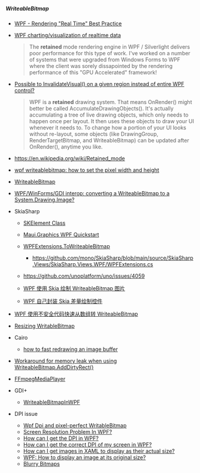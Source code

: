 ##### WriteableBitmap

- [WPF - Rendering "Real Time" Best Practice](https://stackoverflow.com/questions/23854176/wpf-rendering-real-time-best-practice)

- [WPF charting/visualization of realtime data](https://stackoverflow.com/questions/2517318/wpf-charting-visualization-of-realtime-data)

  > The **retained** mode rendering engine in WPF / Silverlight delivers poor performance for this type of work. I've worked on a number of systems that were upgraded from Windows Forms to WPF where the client was sorely dissapointed by the rendering performance of this "GPU Accelerated" framework!

- [Possible to InvalidateVisual() on a given region instead of entire WPF control?](https://stackoverflow.com/questions/2576599/possible-to-invalidatevisual-on-a-given-region-instead-of-entire-wpf-control)

  > WPF is a **retained** drawing system. That means OnRender() might better be called AccumulateDrawingObjects(). It's actually accumulating a tree of live drawing objects, which only needs to happen once per layout. It then uses these objects to draw your UI whenever it needs to. To change how a portion of your UI looks without re-layout, some objects (like DrawingGroup, RenderTargetBitmap, and WriteableBitmap) can be updated after OnRender(), anytime you like.

- https://en.wikipedia.org/wiki/Retained_mode

- [wpf writeablebitmap: how to set the pixel width and height](https://stackoverflow.com/questions/17345225/wpf-writeablebitmap-how-to-set-the-pixel-width-and-height)
- [WriteableBitmap](https://docs.microsoft.com/en-us/dotnet/api/system.windows.media.imaging.writeablebitmap?view=windowsdesktop-6.0)
- [WPF/WinForms/GDI interop: converting a WriteableBitmap to a System.Drawing.Image?](https://stackoverflow.com/questions/3239449/wpf-winforms-gdi-interop-converting-a-writeablebitmap-to-a-system-drawing-image)
- SkiaSharp

  - [SKElement Class](https://docs.microsoft.com/en-us/dotnet/api/skiasharp.views.wpf.skelement?view=skiasharp-views-2.88)

  - [Maui.Graphics WPF Quickstart](https://swharden.com/csdv/maui.graphics/quickstart-wpf/)

  - [WPFExtensions.ToWriteableBitmap](https://docs.microsoft.com/en-us/dotnet/api/skiasharp.views.wpf.wpfextensions.towriteablebitmap?view=skiasharp-views-2.88)
    - https://github.com/mono/SkiaSharp/blob/main/source/SkiaSharp.Views/SkiaSharp.Views.WPF/WPFExtensions.cs
  - https://github.com/unoplatform/uno/issues/4059
  - [WPF 使用 Skia 绘制 WriteableBitmap 图片](https://blog.lindexi.com/post/WPF-%E4%BD%BF%E7%94%A8-Skia-%E7%BB%98%E5%88%B6-WriteableBitmap-%E5%9B%BE%E7%89%87.html)
  - [WPF 自己封装 Skia 差量绘制控件](https://blog.lindexi.com/post/WPF-%E8%87%AA%E5%B7%B1%E5%B0%81%E8%A3%85-Skia-%E5%B7%AE%E9%87%8F%E7%BB%98%E5%88%B6%E6%8E%A7%E4%BB%B6.html)
- [WPF 使用不安全代码快速从数组转 WriteableBitmap](https://blog.lindexi.com/post/WPF-%E4%BD%BF%E7%94%A8%E4%B8%8D%E5%AE%89%E5%85%A8%E4%BB%A3%E7%A0%81%E5%BF%AB%E9%80%9F%E4%BB%8E%E6%95%B0%E7%BB%84%E8%BD%AC-WriteableBitmap.html)
- [Resizing WritableBitmap](https://stackoverflow.com/questions/3300986/resizing-writablebitmap)
- Cairo
  - [how to fast redrawing an image buffer](https://stackoverflow.com/questions/15773965/how-to-fast-redrawing-an-image-buffer)

- [Workaround for memory leak when using WriteableBitmap.AddDirtyRect()](https://stackoverflow.com/questions/24960650/workaround-for-memory-leak-when-using-writeablebitmap-adddirtyrect)

- [FFmpegMediaPlayer](https://github.com/fallingrust/FFmpegMediaPlayer)

- GDI+

  - [WriteableBitmapInWPF](https://github.com/IvanWhisper/WriteableBitmapInWPF)

- DPI issue
  - [Wpf Dpi and pixel-perfect WritableBitmap](https://stackoverflow.com/questions/28562954/wpf-dpi-and-pixel-perfect-writablebitmap)
  - [Screen Resolution Problem In WPF?](https://stackoverflow.com/questions/2236173/screen-resolution-problem-in-wpf)
  - [How can I get the DPI in WPF?](https://stackoverflow.com/questions/1918877/how-can-i-get-the-dpi-in-wpf)
  - [How can I get the correct DPI of my screen in WPF?](https://stackoverflow.com/questions/54659859/how-can-i-get-the-correct-dpi-of-my-screen-in-wpf)
  - [How can I get images in XAML to display as their actual size?](https://stackoverflow.com/questions/1841511/how-can-i-get-images-in-xaml-to-display-as-their-actual-size)
  - [WPF: How to display an image at its original size?](https://stackoverflow.com/questions/3055550/wpf-how-to-display-an-image-at-its-original-size)
  - [Blurry Bitmaps](https://docs.microsoft.com/en-us/archive/blogs/dwayneneed/blurry-bitmaps)
